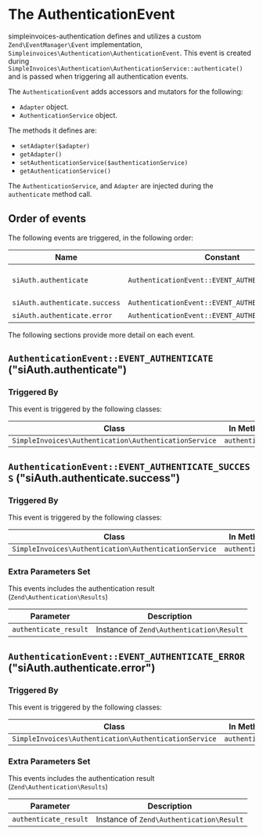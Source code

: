 # The AuthenticationEvent

simpleinvoices-authentication defines and utilizes a custom `Zend\EventManager\Event` implementation,
`Simpleinvoices\Authentication\AuthenticationEvent`. This event is created during
`SimpleInvoices\Authentication\AuthenticationService::authenticate()`
and is passed when triggering all authentication events.

The `AuthenticationEvent` adds accessors and mutators for the following:

- `Adapter` object.
- `AuthenticationService` object.

The methods it defines are:

- `setAdapter($adapter)`
- `getAdapter()`
- `setAuthenticationService($authenticationService)`
- `getAuthenticationService()`

The `AuthenticationService`, and `Adapter` are injected during the
`authenticate` method call. 

## Order of events

The following events are triggered, in the following order:

Name                          | Constant                                          | Description
------------------------------|---------------------------------------------------|------------
`siAuth.authenticate`         | `AuthenticationEvent::EVENT_AUTHENTICATE`         | Event triggered when 'SimpleInvoices\Authentication\AuthenticationService::authenticate()` has been called.
`siAuth.authenticate.success` | `AuthenticationEvent::EVENT_AUTHENTICATE_SUCCESS` | Event triggered in case of a valid authentication attempt.
`siAuth.authenticate.error`   | `AuthenticationEvent::EVENT_AUTHENTICATE_ERROR`   | Event triggered in case of an invalid authentication attempt.

The following sections provide more detail on each event.

## `AuthenticationEvent::EVENT_AUTHENTICATE` ("siAuth.authenticate")

### Triggered By

This event is triggered by the following classes:

Class                                                 | In Method
------------------------------------------------------|----------------
`SimpleInvoices\Authentication\AuthenticationService` | `authenticate`

## `AuthenticationEvent::EVENT_AUTHENTICATE_SUCCESS` ("siAuth.authenticate.success")

### Triggered By

This event is triggered by the following classes:

Class                                                 | In Method
------------------------------------------------------|----------------
`SimpleInvoices\Authentication\AuthenticationService` | `authenticate`

### Extra Parameters Set

This events includes the authentication result (`Zend\Authentication\Results`)

Parameter             | Description
----------------------|------------------------------------------
`authenticate_result` | Instance of `Zend\Authentication\Result`

## `AuthenticationEvent::EVENT_AUTHENTICATE_ERROR` ("siAuth.authenticate.error")

### Triggered By

This event is triggered by the following classes:

Class                                                 | In Method
------------------------------------------------------|----------------
`SimpleInvoices\Authentication\AuthenticationService` | `authenticate`

### Extra Parameters Set

This events includes the authentication result (`Zend\Authentication\Results`)

Parameter             | Description
----------------------|------------------------------------------
`authenticate_result` | Instance of `Zend\Authentication\Result`